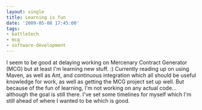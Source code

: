 ```yaml
---
layout: single
title: Learning is fun
date: '2009-05-08 17:45:00'
tags:
- battletech
- mcg
- software-development
---
```


I seem to be good at delaying working on Mercenary Contract Generator (MCG) but at least I'm learning new stuff. :) Currently reading up on using Maven, as well as Ant, and continuous integration which all should be useful knowledge for work, as well as getting the MCG project set up well. But because of the fun of learning, I'm not working on any actual code... although the goal is still there. I've set some timelines for myself which I'm still ahead of where I wanted to be which is good.

